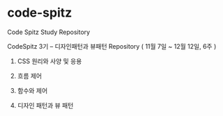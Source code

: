 # code-spitz
Code Spitz Study Repository

CodeSpitz 3기 – 디자인패턴과 뷰패턴 Repository ( 11월 7일 ~ 12월 12일, 6주 )

1. CSS 원리와 사양 및 응용

2. 흐름 제어

3. 함수와 제어

4. 디자인 패턴과 뷰 패턴
